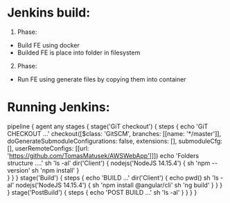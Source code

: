 # Jenkins build:
1. Phase: 
- Build FE using docker
- Builded FE is place into folder in filesystem
2. Phase:
- Run FE using generate files by copying them into container
  

# Running Jenkins:
  pipeline {
    agent any
    stages {
        stage('GiT checkout') {
            steps {
                echo 'GiT CHECKOUT ...'
                checkout([$class: 'GitSCM', branches: [[name: '*/master']], doGenerateSubmoduleConfigurations: false, extensions: [], submoduleCfg: [], userRemoteConfigs: [[url: 'https://github.com/TomasMatusek/AWSWebApp']]])
                echo 'Folders structure ....'
                sh 'ls -al'
                dir('Client') {
                    nodejs('NodeJS 14.15.4') {
                        sh 'npm --version'
                        sh 'npm install'
                    }   
                }
            }
        }
        stage('Build') {
            steps {
                echo 'BUILD ...'
                dir('Client') {
                    echo pwd()
                    sh 'ls -al'
                    nodejs('NodeJS 14.15.4') {
                        sh 'npm install @angular/cli'
                        sh 'ng build'
                    }
                }
            }
        }
        stage('PostBuild') {
            steps {
                echo 'POST BUILD ...'
                sh 'ls -al'
            }
        }
    }
}